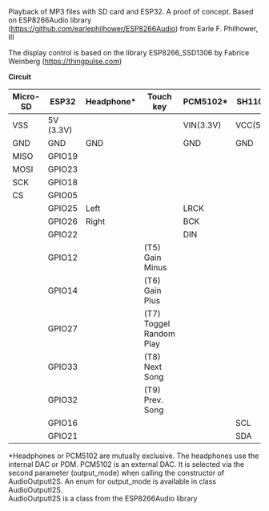 Playback of MP3 files with SD card and ESP32. 
A proof of concept.
Based on ESP8266Audio library (https://github.com/earlephilhower/ESP8266Audio) from Earle F. Philhower, III

The display control is based on the library ESP8266_SSD1306 by Fabrice Weinberg (https://thingpulse.com)



**Circuit**

Micro-SD|ESP32|Headphone*|Touch key| PCM5102*|SH1106
--------|-------|----------|-------|-------|------
VSS|5V (3.3V)|  |  |VIN(3.3V)|VCC(5V)
GND|GND|GND|  |GND|GND  
MISO|GPIO19|  |   |      |  
MOSI|GPIO23|  |  |      |  
SCK|GPIO18|  |  |      |  
CS|GPIO05|  |  |      |  
|  |GPIO25|Left|  |LRCK|  
|  |GPIO26|Right| |BCK|  
|  |GPIO22|  | |DIN|  
|  |GPIO12|  | (T5) Gain Minus|  |  
|  |GPIO14|  | (T6) Gain Plus|  |  
|  |GPIO27|  | (T7) Toggel Random Play|  |  
|  |GPIO33|  | (T8) Next Song|  |  
|  |GPIO32|  | (T9) Prev. Song|  |
|  |GPIO16|  | |  |SCL
|  |GPIO21|  | |  |SDA


*Headphones or PCM5102 are mutually exclusive. The headphones use the internal DAC or PDM. PCM5102 is an external DAC. It is selected via the second parameter (output_mode) when calling the constructor of AudioOutputI2S. An enum for output_mode is available in class AudioOutputI2S.  
AudioOutputI2S is a class from the ESP8266Audio library